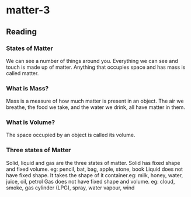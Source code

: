# matter-3

## Reading

### States of Matter

We can see a number of things around you. Everything we can see and touch is made up of matter. Anything that occupies space and has mass is called matter.

### What is Mass?

Mass is a measure of how much matter is present in an object. The air we breathe, the food we take, and the water we drink, all have matter in them.

### What is Volume?
The space occupied by an object is called its volume.

### Three states of Matter

Solid, liquid and gas are the three states of matter. 
Solid has fixed shape and fixed volume. eg: pencil, bat, bag, apple, stone, book
Liquid does not have fixed shape. It takes the shape of it container.eg: milk, honey, water, juice, oil, petrol
Gas does not have fixed shape and volume. eg: cloud, smoke, gas cylinder (LPG), spray, water vapour, wind
